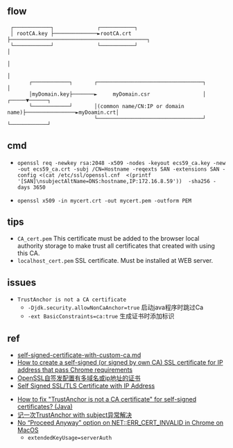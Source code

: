 

## flow


     ┌────────────┐              ┌───────────┐
     │ rootCA.key ├──────────────►rootCA.crt ├────────────────────────────────────────────┐
     └────────────┘              └───────────┘                                            │
                                                                                          │
                                                                                          │
           ┌────────────┐       ┌──────────────────────────────────┐                      │
           │myDomain.key├───────►     myDomain.csr                 │                ┌─────▼──────┐
           └────────────┘       │(common name/CN:IP or domain name)├────────────────►myDoamin.crt│
                                └──────────────────────────────────┘                └────────────┘

## cmd
<!-- generate root ca -->
+ `openssl req -newkey rsa:2048 -x509 -nodes -keyout ecs59_ca.key -new -out ecs59_ca.crt -subj /CN=Hostname -reqexts SAN -extensions SAN -config <(cat /etc/ssl/openssl.cnf  <(printf '[SAN]\nsubjectAltName=DNS:hostname,IP:172.16.8.59'))  -sha256 -days 3650`

<!-- crt to pem -->
+ `openssl x509 -in mycert.crt -out mycert.pem -outform PEM`


## tips
+ `CA_cert.pem` This certificate must be added to the browser local authority storage to make trust all certificates that created with using this CA.
+ `localhost_cert.pem`  SSL certificate. Must be installed at WEB server.



## issues

+ `TrustAnchor is not a CA certificate`
     + `-Djdk.security.allowNonCaAnchor=true` 启动java程序时跳过Ca
     <!-- 或 -->
     + `-ext BasicConstraints=ca:true` 生成证书时添加标识

## ref
+ [self-signed-certificate-with-custom-ca.md](https://gist.github.com/fntlnz/cf14feb5a46b2eda428e000157447309)
+ [How to create a self-signed (or signed by own CA) SSL certificate for IP address that pass Chrome requirements](https://stackoverflow.com/questions/66558788/how-to-create-a-self-signed-or-signed-by-own-ca-ssl-certificate-for-ip-address)
+ [OpenSSL自签发配置有多域名或ip地址的证书](https://blog.csdn.net/u013066244/article/details/78725842)
+ [Self Signed SSL/TLS Certificate with IP Address](https://nodeployfriday.com/posts/self-signed-cert/)

<!-- issues -->
+ [How to fix "TrustAnchor is not a CA certificate" for self-signed certificates? (Java)](https://stackoverflow.com/questions/69413310/how-to-fix-trustanchor-is-not-a-ca-certificate-for-self-signed-certificates)
+ [记一次TrustAnchor with subject异常解决](https://blog.csdn.net/volcano2339/article/details/123580945)
+ [No “Proceed Anyway” option on NET::ERR_CERT_INVALID in Chrome on MacOS](https://stackoverflow.com/questions/58802767/no-proceed-anyway-option-on-neterr-cert-invalid-in-chrome-on-macos)
     + `extendedKeyUsage=serverAuth`